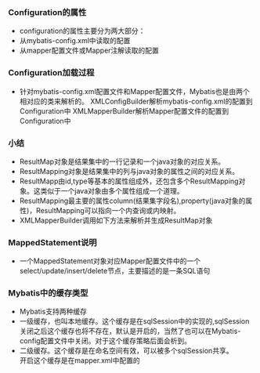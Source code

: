 ### Configuration的属性

 * configuration的属性主要分为两大部分：<br>
  * 从mybatis-config.xml中读取的配置<br>
  * 从mapper配置文件或Mapper注解读取的配置
  



### Configuration加载过程

* 针对mybatis-config.xml配置文件和Mapper配置文件，Mybatis也是由两个相对应的类来解析的。
  XMLConfigBuilder解析mybatis-config.xml的配置到Configuration中
  XMLMapperBuilder解析Mapper配置文件的配置到Configuration中



### 小结

* ResultMap对象是结果集中的一行记录和一个java对象的对应关系。
* ResultMapping对象是结果集中的列与java对象的属性之间的对应关系。
* ResultMapp由id,type等基本的属性组成外，还包含多个ResultMapping对象。这类似于一个java对象由多个属性组成一个道理。
* ResultMapping最主要的属性column(结果集字段名),property(java对象的属性)，ResultMapping可以指向一个内查询或内映射。
* XMLMapperBuilder调用如下方法来解析并生成ResultMap对象





### MappedStatement说明

* 一个MappedStatement对象对应Mapper配置文件中的一个select/update/insert/delete节点，主要描述的是一条SQL语句



### Mybatis中的缓存类型

* Mybatis支持两种缓存
 * 一级缓存，也叫本地缓存。这个缓存是在sqlSession中的实现的,sqlSession关闭之后这个缓存也将不存在，默认是开启的，当然了也可以在Mybatis-config配置文件中关闭。对于这个缓存策略后面会析到。
 * 二级缓存。这个缓存是在命名空间有效，可以被多个sqlSession共享。<br>
开启这个缓存是在mapper.xml中配置的

